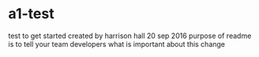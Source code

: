 # a1-test
test to get started
created by harrison hall
20 sep 2016
purpose of readme is to tell your team developers what is important about this change
